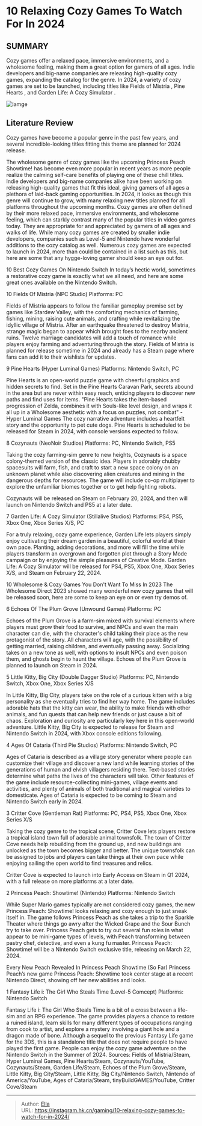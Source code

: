 # 10 Relaxing Cozy Games To Watch For In 2024


## SUMMARY 


 Cozy games offer a relaxed pace, immersive environments, and a wholesome feeling, making them a great option for gamers of all ages. 
 Indie developers and big-name companies are releasing high-quality cozy games, expanding the catalog for the genre. 
 In 2024, a variety of cozy games are set to be launched, including titles like 
Fields of Mistria
, 
Pine Hearts
, and 
Garden Life: A Cozy Simulator
. 

![iamge](https://static1.srcdn.com/wordpress/wp-content/uploads/2023/12/cozy-games-coming-in-2024-collage.jpg)

## Literature Review

Cozy games have become a popular genre in the past few years, and several incredible-looking titles fitting this theme are planned for 2024 release.




The wholesome genre of cozy games like the upcoming Princess Peach Showtime! has become even more popular in recent years as more people realize the calming self-care benefits of playing one of these chill titles. Indie developers and big-name companies alike have been working on releasing high-quality games that fit this ideal, giving gamers of all ages a plethora of laid-back gaming opportunities. In 2024, it looks as though this genre will continue to grow, with many relaxing new titles planned for all platforms throughout the upcoming months.
Cozy games are often defined by their more relaxed pace, immersive environments, and wholesome feeling, which can starkly contrast many of the popular titles in video games today. They are appropriate for and appreciated by gamers of all ages and walks of life. While many cozy games are created by smaller indie developers, companies such as Level-5 and Nintendo have wonderful additions to the cozy catalog as well. Numerous cozy games are expected to launch in 2024, more than could be contained in a list such as this, but here are some that any hygge-loving gamer should keep an eye out for.
            
 
 10 Best Cozy Games On Nintendo Switch 
In today’s hectic world, sometimes a restorative cozy game is exactly what we all need, and here are some great ones available on the Nintendo Switch.












 








 10  Fields Of Mistria (NPC Studio) 
Platforms: PC
        

Fields of Mistria appears to follow the familiar gameplay premise set by games like Stardew Valley, with the comforting mechanics of farming, fishing, mining, raising cute animals, and crafting while revitalizing the idyllic village of Mistria. After an earthquake threatened to destroy Mistria, strange magic began to appear which brought foes to the nearby ancient ruins. Twelve marriage candidates will add a touch of romance while players enjoy farming and adventuring through the story. Fields of Mistria is planned for release sometime in 2024 and already has a Steam page where fans can add it to their wishlists for updates.





 9  Pine Hearts (Hyper Luminal Games) 
Platforms: Nintendo Switch, PC
        

Pine Hearts is an open-world puzzle game with cheerful graphics and hidden secrets to find. Set in the Pine Hearts Caravan Park, secrets abound in the area but are never within easy reach, enticing players to discover new paths and find uses for items.
&#34;Pine Hearts takes the item-based progression of Zelda, combines it with Souls-like level design, and wraps it all up in a Wholesome aesthetic with a focus on puzzles, not combat&#34; - Hyper Luminal Games
The cozy narrative adventure includes a heartfelt story and the opportunity to pet cute dogs. Pine Hearts is scheduled to be released for Steam in 2024, with console versions expected to follow.





 8  Cozynauts (NeoNoir Studios) 
Platforms: PC, Nintendo Switch, PS5


 







Taking the cozy farming-sim genre to new heights, Cozynauts is a space colony-themed version of the classic idea. Players in adorably chubby spacesuits will farm, fish, and craft to start a new space colony on an unknown planet while also discovering alien creatures and mining in the dangerous depths for resources. The game will include co-op multiplayer to explore the unfamiliar biomes together or to get help fighting robots.


Cozynauts will be released on Steam on February 20, 2024, and then will launch on Nintendo Switch and PS5 at a later date.





 7  Garden Life: A Cozy Simulator (Stillalive Studios) 
Platforms: PS4, PS5, Xbox One, Xbox Series X/S, PC
        

For a truly relaxing, cozy game experience, Garden Life lets players simply enjoy cultivating their dream garden in a beautiful, colorful world at their own pace. Planting, adding decorations, and more will fill the time while players transform an overgrown and forgotten plot through a Story Mode campaign or by enjoying the simple pleasures of Creative Mode. Garden Life: A Cozy Simulator will be released for PS4, PS5, Xbox One, Xbox Series X/S, and Steam on February 22, 2024.
            
 
 10 Wholesome &amp; Cozy Games You Don&#39;t Want To Miss In 2023 
The Wholesome Direct 2023 showed many wonderful new cozy games that will be released soon, here are some to keep an eye on or even try demos of.








 6  Echoes Of The Plum Grove (Unwound Games) 
Platforms: PC


 







Echoes of the Plum Grove is a farm-sim mixed with survival elements where players must grow their food to survive, and NPCs and even the main character can die, with the character&#39;s child taking their place as the new protagonist of the story. All characters will age, with the possibility of getting married, raising children, and eventually passing away. Socializing takes on a new tone as well, with options to insult NPCs and even poison them, and ghosts begin to haunt the village. Echoes of the Plum Grove is planned to launch on Steam in 2024.





 5  Little Kitty, Big City (Double Dagger Studio) 
Platforms: PC, Nintendo Switch, Xbox One, Xbox Series X/S
        

In Little Kitty, Big City, players take on the role of a curious kitten with a big personality as she eventually tries to find her way home. The game includes adorable hats that the kitty can wear, the ability to make friends with other animals, and fun quests that can help new friends or just cause a bit of chaos. Exploration and curiosity are particularly key here in this open-world adventure. Little Kitty, Big City is expected to release for Steam and Nintendo Switch in 2024, with Xbox console editions following.







 4  Ages Of Cataria (Third Pie Studios) 
Platforms: Nintendo Switch, PC
        

Ages of Cataria is described as a village story generator where people can customize their village and discover a new land while learning stories of the generations of human and elvish villagers residing there. Text-based stories determine what paths the lives of the characters will take. Other features of the game include resource-collecting mini-games, village events and activities, and plenty of animals of both traditional and magical varieties to domesticate. Ages of Cataria is expected to be coming to Steam and Nintendo Switch early in 2024.





 3  Critter Cove (Gentleman Rat) 
Platforms: PC, PS4, PS5, Xbox One, Xbox Series X/S
        

Taking the cozy genre to the tropical scene, Critter Cove lets players restore a tropical island town full of adorable animal townsfolk. The town of Critter Cove needs help rebuilding from the ground up, and new buildings are unlocked as the town becomes bigger and better. The unique townsfolk can be assigned to jobs and players can take things at their own pace while enjoying sailing the open world to find treasures and relics.


Critter Cove is expected to launch into Early Access on Steam in Q1 2024, with a full release on more platforms at a later date.





 2  Princess Peach: Showtime! (Nintendo) 
Platforms: Nintendo Switch


 







While Super Mario games typically are not considered cozy games, the new Princess Peach: Showtime! looks relaxing and cozy enough to just sneak itself in. The game follows Princess Peach as she takes a trip to the Sparkle Theater where things go awry after the Wicked Grape and the Sour Bunch try to take over. Princess Peach gets to try out several fun roles in what appear to be mini-game types of levels, with Peach transforming between pastry chef, detective, and even a kung fu master. Princess Peach: Showtime! will be a Nintendo Switch exclusive title, releasing on March 22, 2024.
            
 
 Every New Peach Revealed In Princess Peach Showtime (So Far) 
Princess Peach’s new game Princess Peach: Showtime took center stage at a recent Nintendo Direct, showing off her new abilities and looks.








 1  Fantasy Life i: The Girl Who Steals Time (Level-5 Comcept) 
Platforms: Nintendo Switch


 







Fantasy Life i: The Girl Who Steals Time is a bit of a cross between a life-sim and an RPG experience. The game provides players a chance to restore a ruined island, learn skills for many different types of occupations ranging from cook to artist, and explore a mystery involving a giant hole and a dragon made of bone. Although a sequel to the previous Fantasy Life game for the 3DS, this is a standalone title that does not require people to have played the first game. People can enjoy the cozy game adventure on the Nintendo Switch in the Summer of 2024.
Sources: Fields of Mistria/Steam, Hyper Luminal Games, Pine Hearts/Steam, Cozynauts/YouTube, Cozynauts/Steam, Garden Life/Steam, Echoes of the Plum Grove/Steam, Little Kitty, Big City/Steam, Little Kitty, Big City/Nintendo Switch, Nintendo of America/YouTube, Ages of Cataria/Steam, tinyBuildGAMES/YouTube, Critter Cove/Steam

---

> Author: [Ella](https://instagram.hk.cn/)  
> URL: https://instagram.hk.cn/gaming/10-relaxing-cozy-games-to-watch-for-in-2024/  

